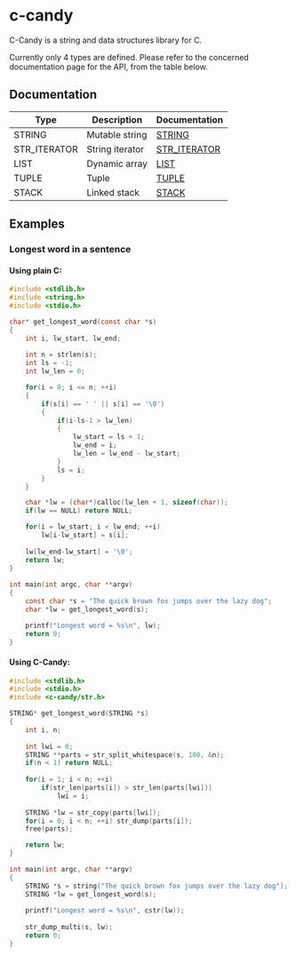 c-candy
=======
C-Candy is a string and data structures library for C.

Currently only 4 types are defined. Please refer to the concerned documentation page for the API, from the table below.

## Documentation
| Type | Description | Documentation |
|-|-|-|
| STRING | Mutable string | [STRING](docs/String.md) |
| STR_ITERATOR | String iterator | [STR_ITERATOR](docs/StringIterator.md) |
| LIST | Dynamic array | [LIST](docs/List.md) |
| TUPLE | Tuple | [TUPLE](docs/Tuple.md) |
| STACK | Linked stack | [STACK](docs/Stack.md) |


## Examples

### Longest word in a sentence

#### Using plain C:

```c
#include <stdlib.h>
#include <string.h>
#include <stdio.h>

char* get_longest_word(const char *s)
{
	int i, lw_start, lw_end;
			
	int n = strlen(s);
	int ls = -1;
	int lw_len = 0;

	for(i = 0; i <= n; ++i)
	{
		if(s[i] == ' ' || s[i] == '\0')
		{
			if(i-ls-1 > lw_len)
			{
				lw_start = ls + 1;
				lw_end = i;
				lw_len = lw_end - lw_start;				
			}
			ls = i;
		}
	}

	char *lw = (char*)calloc(lw_len + 1, sizeof(char));
	if(lw == NULL) return NULL;

	for(i = lw_start; i < lw_end; ++i)
		lw[i-lw_start] = s[i];	
	
	lw[lw_end-lw_start] = '\0';
	return lw;
}
	
int main(int argc, char **argv)
{
	const char *s = "The quick brown fox jumps over the lazy dog";
	char *lw = get_longest_word(s);

	printf("Longest word = %s\n", lw);
	return 0;
}
```

#### Using C-Candy:

```c
#include <stdlib.h>
#include <stdio.h>
#include <c-candy/str.h>

STRING* get_longest_word(STRING *s)
{
	int i, n;
	
	int lwi = 0;
	STRING **parts = str_split_whitespace(s, 100, &n);
	if(n < 1) return NULL;
	
	for(i = 1; i < n; ++i)
		if(str_len(parts[i]) > str_len(parts[lwi])) 
			lwi = i;
	
	STRING *lw = str_copy(parts[lwi]);
	for(i = 0; i < n; ++i) str_dump(parts[i]);
	free(parts);

	return lw;
}

int main(int argc, char **argv)
{
	STRING *s = string("The quick brown fox jumps over the lazy dog");
	STRING *lw = get_longest_word(s);
	
	printf("Longest word = %s\n", cstr(lw));
	
	str_dump_multi(s, lw);
	return 0;
}
```
